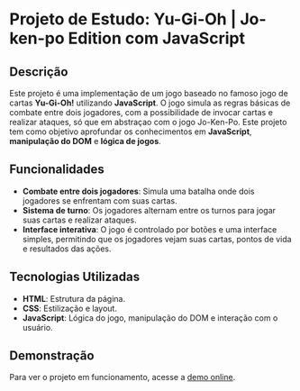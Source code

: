 # Projeto de Estudo: Yu-Gi-Oh | Jo-ken-po Edition com JavaScript

## Descrição

Este projeto é uma implementação de um jogo baseado no famoso jogo de cartas **Yu-Gi-Oh!** utilizando **JavaScript**. O jogo simula as regras básicas de combate entre dois jogadores, com a possibilidade de invocar cartas e realizar ataques, só que em abstraçao com o jogo Jo-Ken-Po. Este projeto tem como objetivo aprofundar os conhecimentos em **JavaScript**, **manipulação do DOM** e **lógica de jogos**.

## Funcionalidades

- **Combate entre dois jogadores**: Simula uma batalha onde dois jogadores se enfrentam com suas cartas.
- **Sistema de turno**: Os jogadores alternam entre os turnos para jogar suas cartas e realizar ataques.
- **Interface interativa**: O jogo é controlado por botões e uma interface simples, permitindo que os jogadores vejam suas cartas, pontos de vida e resultados das ações.

## Tecnologias Utilizadas

- **HTML**: Estrutura da página.
- **CSS**: Estilização e layout.
- **JavaScript**: Lógica do jogo, manipulação do DOM e interação com o usuário.

## Demonstração

Para ver o projeto em funcionamento, acesse a [demo online](https://danieleksantos.github.io/Projeto-de-Estudo__GAME-Yugioh/).

